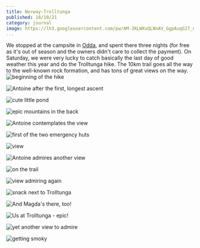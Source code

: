 ```yaml
---
title: Norway-Trolltunga
published: 18/10/21
category: journal
image: https://lh3.googleusercontent.com/pw/AM-JKLWXuQLNnAV_GgpAuqG27_qW_MBbSNxONT1g6HPX-9yaB42GRWVyOKGWHlcghqqgTiVpDLZkhvgdXWBhb-wrhPafozRfSflOipfeGeAZmwVoiyLUFjd1W3IvmGNfSF5T-kIe2f8yG1MC72yhfo4ZxZxz=w2092-h1394-no?authuser=0
...
```

We stopped at the campsite in [Odda](https://goo.gl/maps/xV3F4GLVznosjDzj8), and spent there three nights (for free as it's out of season and the owners didn't care to collect the payment). On Saturday, we were very lucky to catch basically the last day of good weather this year and do the Trolltunga hike. The 10km trail goes all the way to the well-known rock formation, and has tons of great views on the way.
![beginning of the hike](https://lh3.googleusercontent.com/pw/AM-JKLW0ucP70CL9zYlfbFEHIRoGXahonLAsg5_txEhXhLbKiwZZvdwGGrJ6ajJ62NrltdfBGWhnkPaEwlJQ7J8VcfDCSorL7ZOEgSwQfYHI873rrgRxPYS6CpAIOozUC9vFy71w5Cp8xfuu-x1uMGzGQ8ge=w2092-h1394-no?authuser=0)

![Antoine after the first, longest ascent](https://lh3.googleusercontent.com/pw/AM-JKLWY0QGLH22U9rx1I4HJyEzoyGDa5qb1OHwRJ3BjZKcf_M_FyQfVsgs_IKIj6kFcX3Zy9PNtCAEbUhoRokpueO6oZDUV4elFqGZGfqpk4Hkv747UcfHOD4pOQuFOp3bHPBFLfs599qGT8Uj-dhjJrIAC=w2092-h1394-no?authuser=0)

![cute little pond](https://lh3.googleusercontent.com/pw/AM-JKLWXuQLNnAV_GgpAuqG27_qW_MBbSNxONT1g6HPX-9yaB42GRWVyOKGWHlcghqqgTiVpDLZkhvgdXWBhb-wrhPafozRfSflOipfeGeAZmwVoiyLUFjd1W3IvmGNfSF5T-kIe2f8yG1MC72yhfo4ZxZxz=w2092-h1394-no?authuser=0)

![epic mountains in the back](https://lh3.googleusercontent.com/pw/AM-JKLWgGPKvOiALozLd_BIr3YtEIB06OxXzoblQHJMWVUmh7YBy7PdUbx37a6r6Yyk2I57ZEDgTvD0ns9pMifgvUiX7tw3tLRZxtXAiyEKn6wynkaGdrYq4jxlwxRAHxImD5Lro9wSpO9kVoHEJMvTyNuv1=w2092-h1394-no?authuser=0)

![Antoine contemplates the view](https://lh3.googleusercontent.com/pw/AM-JKLXGUaqR1KHna9LnCNn5IVJFsM4Vqi_wnHiH_Kz_QVschLwoBjRZ-RKgHO56ZI_nSkqen9p4a4Ji97aFJ1NCXyFZY-q4nLftUhGhurCdfR4Cw-kHxgDWj9Grn8MThs0tUSA5ujl_94_yjOAIRkJkBqJI=w2092-h1394-no?authuser=0)

![first of the two emergency huts](https://lh3.googleusercontent.com/pw/AM-JKLVLrGcGb4WVQKKmTTVzfB5LSu_FutnEciIlOuHCqnaJawsRRY3z1ZhfepuJONErXtElqOEXobW0rvC25f856gOwexwrkBBlcYUQ3O0SztE3aLxXvc1QkYPIQ2_cyvb0OxfOLRLTk5SdUk0bW-YWBwhj=w2092-h1394-no?authuser=0)

![view](https://lh3.googleusercontent.com/pw/AM-JKLWhJM7JOoGSVVjCYTtdUrHhjzcDdJEPCkiExWzMOa-jFzRMyBFx8IslO0trfF35nUFiZg62doybl-IuResQzhqwUUECZRc-8rrjlNsSSiLSN92CUkEA39HvIeI-wqWA1PZptugRAIzTghdrvZPtAU4Z=w2092-h1394-no?authuser=0)

![Antoine admires another view](https://lh3.googleusercontent.com/pw/AM-JKLXgFpx_lv-Epn67L4_5gPSYCFfCulGKcFwIYr6VgN6Ax4uzsuHvjL6_nYPMQssU1ns4FeBZ6hRveOJ0Ojd1PMFohjNK5Y5YcQ6DqN0ZxESPyxoGjSf5hXvAnrPqGhwxKwEqBNYdvC5kYIVWCEzIY0l2=w2092-h1394-no?authuser=0)

![on the trail](https://lh3.googleusercontent.com/pw/AM-JKLXIa5G4ojP_Ti2qTkHCr-CWhqo7TWgr6eF4NZZ042aZBXa48pemEj3p3t9bOzDDplYiU2bPYIkEzp7bNgHB40y_sbZZRdVyuvFEWxuiJBQednicZF06sLRVL93Fc6c-362YdvDaVOL3Zf8-jTnwRan9=w2092-h1394-no?authuser=0)

![view admiring again](https://lh3.googleusercontent.com/pw/AM-JKLVPk0eQW4bwobGldgv63tkGJGr1cSw3rFtqGmmIT8jldqs-LnZyq8sca0BficFQXgw58CVkH_Q2Rd18st-DiK1yuofruMSyWq6RepTTSP4zhWuOR0-sbH03lAG3zyfbbxL-Re_2L_I01WP1H-155kh7=w2092-h1394-no?authuser=0)

![snack next to Trolltunga](https://lh3.googleusercontent.com/pw/AM-JKLUloSnmwtUjPTMLbxT9bZVEQzIUNa1ZovTvxld5U93k0HdbRjbQnAx6EDQ_SOeZjP5jMrt1V1cYs6-ZDA8tm2IHmOHycj5QlwPyjqBh_voYLHSgotKemiqmKkFNvLZu4s0orzLb9ahzNrZ5MGXZRpYS=w2092-h1394-no?authuser=0)

![And Magda's there, too!](https://lh3.googleusercontent.com/pw/AM-JKLV9-3HOKi2DkY-Tr7gaG4JBoKhFp5UQGnxweDmAszIl4abgnHvCbIw-imoHvD9RV2NAGeIs-mzT80y-TrEw8wuQho3VWC_-BQEA69eSxH2R0_SU-6EqxjfVCEK8XCBimwmKTEPnhrPwYr5To3Gw_BsF=w2092-h1394-no?authuser=0)

![Us at Trolltunga - epic!](https://lh3.googleusercontent.com/pw/AM-JKLXjz4O3Thl9i9k9AmvCqkqLcHv8kNttkZtVB3pcxc2gLjrsvF5IuJ7Vv2rYvbVFhsiJpnTw00oeqFMcCUOiWXglAO21CLupdzNSwkTkTRqd-p2cZi8Nn8I28GvVQIVtuXbuyUtv6-8hHN3cjliuSPza=w2092-h1394-no?authuser=0)

![yet another view to admire](https://lh3.googleusercontent.com/pw/AM-JKLWkahivU62GmwTGsHhujRRlmtNzEpNloQWwi3ZZMcXyypmgDBwYDHXLDpkvp-4Z2XWiOlz6duViV02SN0x9jKzvXqGUHhM4bBlmVVxEWKrhdd_p5pHveuCMo7jdwZSBqLwYVVz3D0YoxPgDPLHSovBf=w2092-h1394-no?authuser=0)

![getting smoky](https://lh3.googleusercontent.com/pw/AM-JKLUD1DL2-WY45-eJthl8pQT675lenP0v739UnOj7UNdhDGLVYEfOshEWAGCWiBe1rilq4DTtQi1yqofqRHlMybIZ_DLsPhbNvoCV-RBVM82f3VB2ojNkh0VSmlX4tfgDiN-P8n_PE1FWyTyIhmZTps4Y=w2092-h1394-no?authuser=0)

